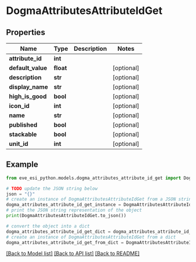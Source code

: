 # DogmaAttributesAttributeIdGet


## Properties

Name | Type | Description | Notes
------------ | ------------- | ------------- | -------------
**attribute_id** | **int** |  | 
**default_value** | **float** |  | [optional] 
**description** | **str** |  | [optional] 
**display_name** | **str** |  | [optional] 
**high_is_good** | **bool** |  | [optional] 
**icon_id** | **int** |  | [optional] 
**name** | **str** |  | [optional] 
**published** | **bool** |  | [optional] 
**stackable** | **bool** |  | [optional] 
**unit_id** | **int** |  | [optional] 

## Example

```python
from eve_esi_python.models.dogma_attributes_attribute_id_get import DogmaAttributesAttributeIdGet

# TODO update the JSON string below
json = "{}"
# create an instance of DogmaAttributesAttributeIdGet from a JSON string
dogma_attributes_attribute_id_get_instance = DogmaAttributesAttributeIdGet.from_json(json)
# print the JSON string representation of the object
print(DogmaAttributesAttributeIdGet.to_json())

# convert the object into a dict
dogma_attributes_attribute_id_get_dict = dogma_attributes_attribute_id_get_instance.to_dict()
# create an instance of DogmaAttributesAttributeIdGet from a dict
dogma_attributes_attribute_id_get_from_dict = DogmaAttributesAttributeIdGet.from_dict(dogma_attributes_attribute_id_get_dict)
```
[[Back to Model list]](../README.md#documentation-for-models) [[Back to API list]](../README.md#documentation-for-api-endpoints) [[Back to README]](../README.md)



